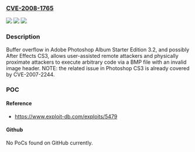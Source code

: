 ### [CVE-2008-1765](https://cve.mitre.org/cgi-bin/cvename.cgi?name=CVE-2008-1765)
![](https://img.shields.io/static/v1?label=Product&message=n%2Fa&color=blue)
![](https://img.shields.io/static/v1?label=Version&message=n%2Fa&color=blue)
![](https://img.shields.io/static/v1?label=Vulnerability&message=n%2Fa&color=brighgreen)

### Description

Buffer overflow in Adobe Photoshop Album Starter Edition 3.2, and possibly After Effects CS3, allows user-assisted remote attackers and physically proximate attackers to execute arbitrary code via a BMP file with an invalid image header.  NOTE: the related issue in Photoshop CS3 is already covered by CVE-2007-2244.

### POC

#### Reference
- https://www.exploit-db.com/exploits/5479

#### Github
No PoCs found on GitHub currently.

